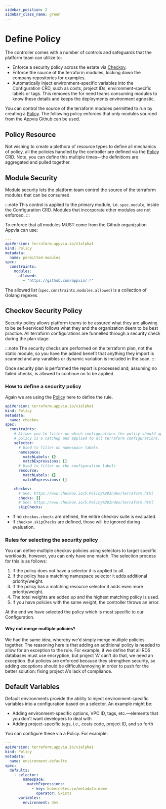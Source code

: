 ```yaml
---
sidebar_position: 2
sidebar_class_name: green
---
```


# Define Policy

The controller comes with a number of controls and safeguards that the platform team can utilize to:

* Enforce a security policy across the estate via [Checkov](https://www.checkov.io/).
* Enforce the source of the terraform modules, locking down the company repositories for examples.
* Automatically inject environment-specific variables into the Configuration CRD, such as costs, project IDs, environment-specific labels or tags. This removes the for need teams consuming modules to know these details and keeps the deployments environment agnostic.

You can control the source of the terraform modules permitted to run by creating a [Policy](charts/crds/terraform.appvia.io_policies.yaml). The following policy enforces that only modules sourced from the Appvia Github can be used.

## Policy Resource

Not wishing to create a plethora of resource types to define all mechanics of policy, all the policies handled by the controller are defined via the [Policy](docs/reference/policy.md) CRD. Note, you can define this multiple times—the definitions are aggregated and pulled together.

## Module Security

Module security lets the platform team control the source of the terraform modules that can be consumed.

:::note
This control is applied to the primary module, i.e. `spec.module`, inside the Configuration CRD. Modules that incorporate other modules are not enforced.
:::

To enforce that all modules MUST come from the Github organization Appvia can use:

```YAML
---
apiVersion: terraform.appvia.io/v1alpha1
kind: Policy
metadata:
  name: permitted-modules
spec:
  constraints:
    modules:
      allowed:
        - "https://github.com/appvia/.*"
```

The allowed list (`spec.constraints.modules.allowed`) is a collection of Golang regexes.

## Checkov Security Policy

Security policy allows platform teams to be assured what they are allowing to be self-serviced follows what they and the organization deem to be best practice. All terraform configurations are funnelled through a security check during the plan stage.

:::note
The security checks are performed on the terraform plan, not the static module, so you have the added benefit that anything they import is scanned and any varaibles or dynamic variation is included in the scan.
:::

Once security plan is performed the report is processed and, assuming no failed checks, is allowed to continue on to be applied.

### How to define a security policy

Again we are using the [Policy](docs/reference/policy.md) here to define the rule.

```YAML
apiVersion: terraform.appvia.io/v1alpha1
kind: Policy
metadata:
  name: checkov
spec:
  constraints:
    # Allows you to filter on which configurations the policy should apply. If left blank, this
    # policy is a catchup and applied to all terraform configurations.
    selector:
      # Used to filter on namespace labels
      namespace:
        matchLabels: {}
        matchExpressions: []
      # Used to filter on the configuration labels
      resource:
        matchLabels: {}
        matchExpressions: []

    checkov:
      # See: https://www.checkov.io/5.Policy%20Index/terraform.html
      checks: []
      # See: https://www.checkov.io/5.Policy%20Index/terraform.html
      skipChecks:
```

* If no `checkov.checks` are defined, the entire checkov suite is evaluated.
* If `checkov.skipChecks` are defined, those will be ignored during evaluation.

### Rules for selecting the security policy

You can define multiple checkov policies using selectors to target specific workloads, however, you can only have one match. The selection process for this is as follows:

1. If the policy does not have a selector it is applied to all.
2. If the policy has a matching namespace selector it adds additional priority/weight.
3. If the policy has a matching resource selector it adds even more priority/weight.
4. The total weights are added up and the highest matching policy is used.
5. If you have policies with the same weight, the controller throws an error.

At the end we have selected the policy which is most specific to our Configuration.

#### Why not merge multiple policies?

We had the same idea, whereby we'd simply merge multiple policies together. The reasoning here is that adding an additional policy is needed to allow for an exception to the rule. For example, if we define that all RDS databases must use encryption, but project 'A' can't do that, we need an exception. But policies are enforced because they strengthen security, so adding exceptions should be difficult/annoying in order to push for the better solution: fixing project A's lack of compliance.

## Default Variables

Default environments provide the ability to inject environment-specific variables into a configuration based on a selector. An example might be:

* Adding environment-specific options, VPC ID, tags, etc.—elements that you don't want developers to deal with
* Adding project-specific tags, i.e., costs code, project ID, and so forth

You can configure these via a Policy. For example:

```YAML
---
apiVersion: terraform.appvia.io/v1alpha1
kind: Policy
metadata:
  name: environment-defaults
spec:
  defaults:
    - selector:
        namespace:
          matchExpressions:
            - key: kubernetes.io/metadata.name
              operator: Exists
      variables:
        environment: dev
```
